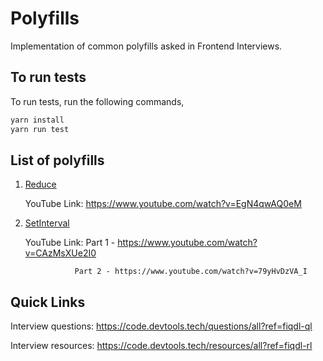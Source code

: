 # Polyfills

Implementation of common polyfills asked in Frontend Interviews.

## To run tests

To run tests, run the following commands,

```bash
yarn install
yarn run test
```

## List of polyfills

  1. [Reduce](https://github.com/Devtools-Tech-Team/polyfills/tree/master/reduce)

      YouTube Link: https://www.youtube.com/watch?v=EgN4qwAQ0eM

  2. [SetInterval](https://github.com/Devtools-Tech-Team/polyfills/tree/master/setInterval)

      YouTube Link: Part 1 - https://www.youtube.com/watch?v=CAzMsXUe2I0
      
                    Part 2 - https://www.youtube.com/watch?v=79yHvDzVA_I

## Quick Links

Interview questions: https://code.devtools.tech/questions/all?ref=fiqdl-ql

Interview resources: https://code.devtools.tech/resources/all?ref=fiqdl-rl

